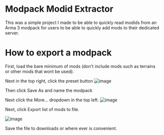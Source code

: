 # Modpack Modid Extractor
This was a simple project I made to be able to quickly read modids from an Arma 3 modpack for users to be able to quickly add mods to their dedicated server.

# How to export a modpack

First, load the bare minimum of mods (don't include mods such as terrains or other mods that wont be used).

Next in the top right, click the preset button
![image](https://github.com/user-attachments/assets/596160ed-d4c8-444b-b9a9-583b0a3084f3)

Then click Save As and name the modpack

Next click the More... dropdown in the top left.
![image](https://github.com/user-attachments/assets/8d62e40d-7f9c-45bb-9161-f58c9fff7406)

Next, click Export list of mods to file.

![image](https://github.com/user-attachments/assets/ba12aaf1-c5df-4649-bcd4-9f557f55bb65)

Save the file to downloads or where ever is convenient.
